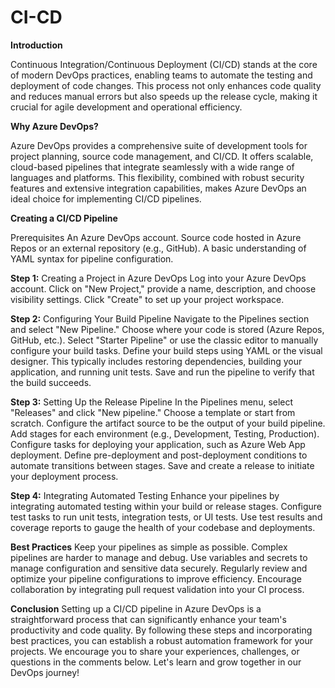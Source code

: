 # CI-CD

**Introduction**

Continuous Integration/Continuous Deployment (CI/CD) stands at the core of modern DevOps practices, enabling teams to automate the testing and deployment of code changes. This process not only enhances code quality and reduces manual errors but also speeds up the release cycle, making it crucial for agile development and operational efficiency.

**Why Azure DevOps?**

Azure DevOps provides a comprehensive suite of development tools for project planning, source code management, and CI/CD. It offers scalable, cloud-based pipelines that integrate seamlessly with a wide range of languages and platforms. This flexibility, combined with robust security features and extensive integration capabilities, makes Azure DevOps an ideal choice for implementing CI/CD pipelines.

**Creating a CI/CD Pipeline**

Prerequisites
An Azure DevOps account.
Source code hosted in Azure Repos or an external repository (e.g., GitHub).
A basic understanding of YAML syntax for pipeline configuration.

**Step 1:**
Creating a Project in Azure DevOps
Log into your Azure DevOps account.
Click on "New Project," provide a name, description, and choose visibility settings.
Click "Create" to set up your project workspace.


**Step 2:**
Configuring Your Build Pipeline
Navigate to the Pipelines section and select "New Pipeline."
Choose where your code is stored (Azure Repos, GitHub, etc.).
Select "Starter Pipeline" or use the classic editor to manually configure your build tasks.
Define your build steps using YAML or the visual designer. This typically includes restoring dependencies, building your application, and running unit tests.
Save and run the pipeline to verify that the build succeeds.


**Step 3:**
Setting Up the Release Pipeline
In the Pipelines menu, select "Releases" and click "New pipeline."
Choose a template or start from scratch. Configure the artifact source to be the output of your build pipeline.
Add stages for each environment (e.g., Development, Testing, Production). Configure tasks for deploying your application, such as Azure Web App deployment.
Define pre-deployment and post-deployment conditions to automate transitions between stages.
Save and create a release to initiate your deployment process.


**Step 4:**
Integrating Automated Testing
Enhance your pipelines by integrating automated testing within your build or release stages.
Configure test tasks to run unit tests, integration tests, or UI tests.
Use test results and coverage reports to gauge the health of your codebase and deployments.

**Best Practices**
Keep your pipelines as simple as possible. Complex pipelines are harder to manage and debug.
Use variables and secrets to manage configuration and sensitive data securely.
Regularly review and optimize your pipeline configurations to improve efficiency.
Encourage collaboration by integrating pull request validation into your CI process.



**Conclusion**
Setting up a CI/CD pipeline in Azure DevOps is a straightforward process that can significantly enhance your team's productivity and code quality. By following these steps and incorporating best practices, you can establish a robust automation framework for your projects. We encourage you to share your experiences, challenges, or questions in the comments below. Let's learn and grow together in our DevOps journey!
